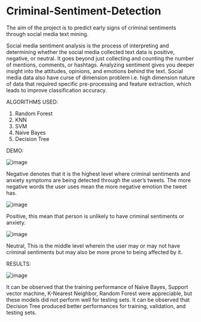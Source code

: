 # Criminal-Sentiment-Detection
The aim of the project is to predict early signs of criminal sentiments through social media text mining.

Social media sentiment analysis is the process of interpreting and determining whether the social media collected text data is positive, negative, or neutral. It goes beyond just collecting and counting the number of mentions, comments, or hashtags.
Analyzing sentiment gives you deeper insight into the attitudes, opinions, and emotions behind the text. 
Social media data also have curse of dimension problem i.e. high dimension nature of data that required specific pre-processing and feature extraction, which leads to improve classification accuracy.

ALGORITHMS USED:
1) Random Forest
2) KNN
3) SVM
4) Naive Bayes
5) Decision Tree

DEMO:

![image](https://user-images.githubusercontent.com/53509075/168728932-a0dc4bcf-517b-449a-8956-71038c416863.png)

Negative denotes that it is the highest level where criminal sentiments and anxiety symptoms are being detected through the user’s tweets. The more negative words the user uses mean the more negative emotion the tweet has.

![image](https://user-images.githubusercontent.com/53509075/168728971-8b2fdc1e-ea49-4741-948f-1963092b2024.png)

Positive, this mean that person is unlikely to have criminal sentiments or anxiety.

![image](https://user-images.githubusercontent.com/53509075/168729044-00236b96-284e-4675-b24c-3bca0844c639.png)

Neutral, This is the middle level wherein the user may or may not have criminal sentiments but may also be more prone to being affected by it.

RESULTS:

![image](https://user-images.githubusercontent.com/53509075/168728526-90987b70-9745-4d05-b79a-76370dce4f3f.png)

It can be observed that the training performance of Naïve Bayes, Support vector machine, K-Nearest Neighbor, Random Forest were appreciable, but these models did not perform well for testing sets. It can be observed that Decision Tree produced better performances for training, validation, and testing sets.


